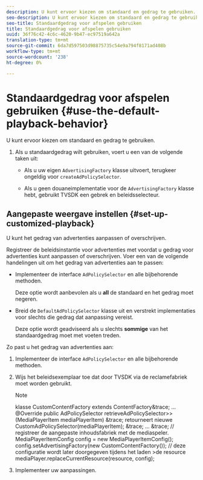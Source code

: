 ```yaml
---
description: U kunt ervoor kiezen om standaard en gedrag te gebruiken.
seo-description: U kunt ervoor kiezen om standaard en gedrag te gebruiken.
seo-title: Standaardgedrag voor afspelen gebruiken
title: Standaardgedrag voor afspelen gebruiken
uuid: 36f76c42-4c6c-4620-9b47-ec97519a642a
translation-type: tm+mt
source-git-commit: 6da7d597503d98875735c54e9a794f8171ad408b
workflow-type: tm+mt
source-wordcount: '238'
ht-degree: 0%

---
```



# Standaardgedrag voor afspelen gebruiken {#use-the-default-playback-behavior}

U kunt ervoor kiezen om standaard en gedrag te gebruiken.

1. Als u standaardgedrag wilt gebruiken, voert u een van de volgende taken uit:

   * Als u uw eigen `AdvertisingFactory` klasse uitvoert, terugkeer ongeldig voor `createAdPolicySelector`.

   * Als u geen douaneimplementatie voor de `AdvertisingFactory` klasse hebt, gebruikt TVSDK een gebrek en beleidsselecteur.

## Aangepaste weergave instellen {#set-up-customized-playback}

U kunt het gedrag van advertenties aanpassen of overschrijven.

Registreer de beleidsinstantie voor advertenties met voordat u gedrag voor advertenties kunt aanpassen of overschrijven.
Voer een van de volgende handelingen uit om het gedrag van advertenties aan te passen:

* Implementeer de interface `AdPolicySelector` en alle bijbehorende methoden.

   Deze optie wordt aanbevolen als u **all** de standaard en het gedrag moet negeren.

* Breid de `DefaultAdPolicySelector` klasse uit en verstrekt implementaties voor slechts die gedrag dat aanpassing vereist.

   Deze optie wordt geadviseerd als u slechts **sommige** van het standaardgedrag moet met voeten treden.

Zo past u het gedrag van advertenties aan:

1. Implementeer de interface `AdPolicySelector` en alle bijbehorende methoden.
1. Wijs het beleidsexemplaar toe dat door TVSDK via de reclamefabriek moet worden gebruikt.

   >[!NOTE]
   >
   >klasse CustomContentFactory extends ContentFactory&amp;trace;
   >...
   >@Override
   >public AdPolicySelector retrieveAdPolicySelector>>(MediaPlayerItem mediaPlayerItem) &amp;trace;
   >retourneert nieuwe CustomAdPolicySelector(mediaPlayerItem);
   >&amp;trace;
   >...
   >&amp;trace;
   >// registreer de aangepaste inhoudsfabriek met de mediaspeler.
   >MediaPlayerItemConfig config = new MediaPlayerItemConfig();
   >config.setAdvertisingFactory(new CustomContentFactory());
   >// deze configuratie wordt later doorgegeven tijdens het laden >de resource
   >mediaPlayer.replaceCurrentResource(resource, config);

1. Implementeer uw aanpassingen.
